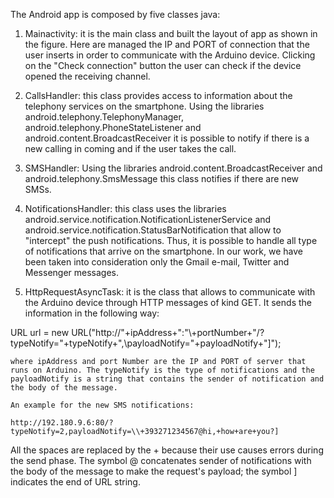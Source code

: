 The Android app is composed by five classes java:

1.	Mainactivity: it is the main class and built the layout of app as shown in the figure. Here are managed the IP and PORT of connection that the user inserts in order to communicate with the Arduino device. Clicking on the "Check connection" button the user can check if the device opened the receiving channel.

2.	CallsHandler: this class provides access to information about the telephony services on the smartphone. Using the libraries android.telephony.TelephonyManager, android.telephony.PhoneStateListener and android.content.BroadcastReceiver it is possible to notify if there is a new calling in coming and if the user takes the call.

3.	SMSHandler: Using the libraries android.content.BroadcastReceiver and android.telephony.SmsMessage this class notifies if there are new SMSs.

4.	NotificationsHandler: this class uses the libraries android.service.notification.NotificationListenerService and android.service.notification.StatusBarNotification that allow to "intercept" the push notifications. Thus, it is possible to handle all type of notifications that arrive on the smartphone. In our work, we have been taken into consideration only the Gmail e-mail, Twitter and Messenger messages.

5.	HttpRequestAsyncTask: it is the class that allows to communicate with the Arduino device through  HTTP messages of kind GET. It sends the information in the following way:

URL url = new URL("http://"+ipAddress+":"\\+portNumber+"/?typeNotify="+typeNotify+",\\payloadNotify="+payloadNotify+"]");

    where ipAddress and port Number are the IP and PORT of server that runs on Arduino. The typeNotify is the type of notifications and the payloadNotify is a string that contains the sender of notification and the body of the message. 
    
    An example for the new SMS notifications:
    
    http://192.180.9.6:80/?typeNotify=2,payloadNotify=\\+393271234567@hi,+how+are+you?]

All the spaces are replaced by the + because their use causes errors during the send phase. The symbol @ concatenates sender of notifications with the body of the message to make the request's payload; the symbol ] indicates the end of  URL string. 
